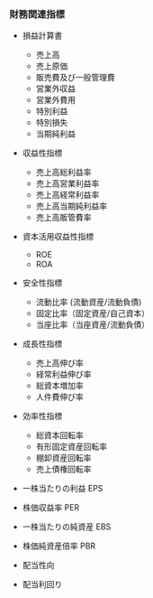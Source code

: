 ### 財務関連指標

- 損益計算書
    - 売上高
    - 売上原価
    - 販売費及び一般管理費
    - 営業外収益
    - 営業外費用
    - 特別利益
    - 特別損失
    - 当期純利益

- 収益性指標
    - 売上高総利益率
    - 売上高営業利益率
    - 売上高経常利益率
    - 売上高当期純利益率
    - 売上高販管費率
    
- 資本活用収益性指標
    - ROE
    - ROA

- 安全性指標
    - 流動比率 (流動資産/流動負債)
    - 固定比率（固定資産/自己資本）
    - 当座比率（当座資産/流動負債）

- 成長性指標
    - 売上高伸び率
    - 経常利益伸び率
    - 総資本増加率
    - 人件費伸び率

- 効率性指標
    - 総資本回転率
    - 有形固定資産回転率
    - 棚卸資産回転率
    - 売上債権回転率

- 一株当たりの利益 EPS
- 株価収益率 PER
- 一株当たりの純資産 EBS
- 株価純資産倍率 PBR
  
- 配当性向
- 配当利回り

